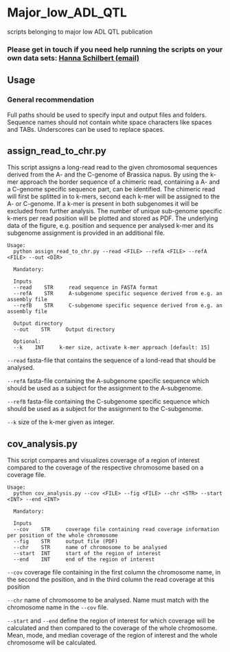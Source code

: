 # Major_low_ADL_QTL
scripts belonging to major low ADL QTL publication

### Please get in touch if you need help running the scripts on your own data sets: [Hanna Schilbert (email)](mailto:hschilbe@cebitec.uni-bielefeld.de?subject=[GitHub]BnaFLSs_scripts_request) ###

## Usage

### General recommendation

Full paths should be used to specify input and output files and folders. Sequence names should not contain white space characters like spaces and TABs. Underscores can be used to replace spaces.

## assign_read_to_chr.py
This script assigns a long-read read to the given chromosomal sequences derived from the A- and the C-genome of Brassica napus. By using the k-mer approach the border sequence of a chimeric read, containing a A- and a C-genome specific sequence part, can be identified. The chimeric read will first be splitted in to k-mers, second each k-mer will be assigned to the A- or C-genome. If a k-mer is present in both subgenomes it will be excluded from further analysis. The number of unique sub-genome specific k-mers per read position will be plotted and stored as PDF. The underlying data of the figure, e.g. position and sequence per analysed k-mer and its subgenome assignment is provided in an additional file.

```
Usage:
  python assign_read_to_chr.py --read <FILE> --refA <FILE> --refA <FILE> --out <DIR>
  
  Mandatory:
  
  Inputs 
  --read    STR     read sequence in FASTA format
  --refA    STR     A-subgenome specific sequence derived from e.g. an assembly file
  --refB    STR     C-subgenome specific sequence derived from e.g. an assembly file

  Output directory
  --out    STR     Output directory
  
  Optional:
  --k    INT     k-mer size, activate k-mer approach [default: 15]
```

`--read` fasta-file that contains the sequence of a lond-read that should be analysed.

`--refA` fasta-file containing the A-subgenome specific sequence which should be used as a subject for the assignment to the A-subgenome. 

`--refB` fasta-file containing the C-subgenome specific sequence which should be used as a subject for the assignment to the C-subgenome. 

`--k` size of the k-mer given as integer.

## cov_analysis.py
This script compares and visualizes coverage of a region of interest compared to the coverage of the respective chromosome based on a coverage file.

```
Usage:  
  python cov_analysis.py --cov <FILE> --fig <FILE> --chr <STR> --start <INT> --end <INT>

  Mandatory:
  
  Inputs 
  --cov    STR     coverage file containing read coverage information per position of the whole chromosome
  --fig    STR     output file (PDF)
  --chr    STR     name of chromosome to be analysed
  --start  INT     start of the region of interest
  --end    INT     end of the region of interest
```

`--cov` coverage file containing in the first column the chromosome name, in the second the position, and in the third column the read coverage at this position

`--chr` name of chromosome to be analysed. Name must match with the chromosome name in the `--cov` file.

`--start` and `--end` define the region of interest for which coverage will be calculated and then compared to the coverage of the whole chromosome. Mean, mode, and median coverage of the region of interest and the whole chromosome will be calculated. 

